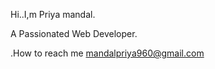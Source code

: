Hi..I,m Priya mandal.  

A Passionated Web Developer.  

.How to reach me mandalpriya960@gmail.com
 

<!---
Priyamandal00/Priyamandal00 is a ✨ special ✨ repository because its `README.md` (this file) appears on your GitHub profile.
You can click the Preview link to take a look at your changes.
--->
